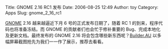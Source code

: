 Title: GNOME 2.16 RC1 发布
Date: 2006-08-25 12:49
Author: toy
Category: Apps
Slug: gnome_2_16_rc1

[GNOME](http://www.gnome.org) 2.16 越来越逼近下月 6
号的正式发布日期了，随着 RC 1 的到来，程序代码也将准备冻结。而 GNOME
的贡献者们也会忙于修补重要的 Bug、完成本地化及更新文档。最终发布的 GNOME
2.16
将会包含哪些新东西呢？[Builder.AU](http://www.builderau.com.au/program/linux/0,39028297,39269243-1,00.htm)
以多幅屏幕截图抢先为我们一一作了展示，推荐去看看。
